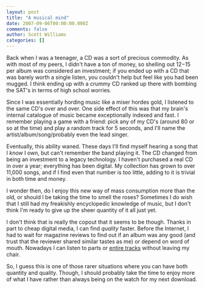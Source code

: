 ```yaml
---
layout: post
title: "A musical mind"
date: 2007-09-06T00:00:00.000Z
comments: false
author: Scott Williams
categories: []
---
```

Back when I was a teenager, a CD was a sort of precious commodity. As with most of my peers, I didn't have a ton of money, so shelling out $12-$15 per album was considered an investment; if you ended up with a CD that was barely worth a single listen, you couldn't help but feel like you had been mugged. I think ending up with a crummy CD ranked up there with bombing the SAT's in terms of high school worries. 

Since I was essentially hording music like a miser hordes gold, I listened to the same CD's over and over. One side effect of this was that my brain's internal catalogue of music became exceptionally indexed and fast. I remember playing a game with a friend: pick any of my CD's (around 80 or so at the time) and play a random track for 5 seconds, and I'll name the artist/album/song/probably even the lead singer.

Eventually, this ability waned. These days I'll find myself hearing a song that I <em>know</em> I own, but can't remember the band playing it. The CD changed from being an investment to a legacy technology. I haven't purchased a real CD in over a year; everything has been digital. My collection has grown to over 11,000 songs, and if I find even that number is too little, adding to it is trivial in both time and money.

I wonder then, do I enjoy this new way of mass consumption more than the old, or should I be taking the time to smell the roses? Sometimes I do wish that I still had my freakishly encyclopedic knowledge of music, but I don't think I'm ready to give up the sheer quantity of it all just yet.

I don't think that is really the copout that it seems to be though. Thanks in part to cheap digital media, I can find <em>quality</em> faster. Before the Internet, I had to wait for magazine reviews to find out if an album was any good (and trust that the reviewer shared similar tastes as me) or depend on word of mouth. Nowadays I can listen to parts or <a href="http://www.saidthegramophone.com/" title="Said The Gramophone - an mp3 blog">entire tracks</a> without leaving my chair.

So, I guess this is one of those rarer situations where you can have both quantity and quality. Though, I should probably take the time to enjoy more of what I have rather than always being on the watch for my next download.
